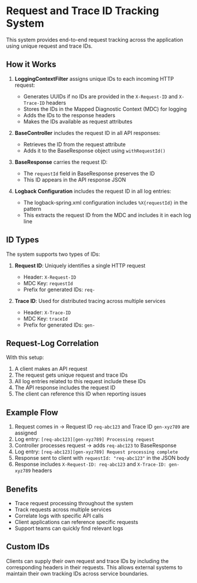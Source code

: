 # Request and Trace ID Tracking System

This system provides end-to-end request tracking across the application using unique request and trace IDs.

## How it Works

1. **LoggingContextFilter** assigns unique IDs to each incoming HTTP request:
    - Generates UUIDs if no IDs are provided in the `X-Request-ID` and `X-Trace-ID` headers
    - Stores the IDs in the Mapped Diagnostic Context (MDC) for logging
    - Adds the IDs to the response headers
    - Makes the IDs available as request attributes

2. **BaseController** includes the request ID in all API responses:
    - Retrieves the ID from the request attribute
    - Adds it to the BaseResponse object using `withRequestId()`

3. **BaseResponse** carries the request ID:
    - The `requestId` field in BaseResponse preserves the ID
    - This ID appears in the API response JSON

4. **Logback Configuration** includes the request ID in all log entries:
    - The logback-spring.xml configuration includes `%X{requestId}` in the pattern
    - This extracts the request ID from the MDC and includes it in each log line

## ID Types

The system supports two types of IDs:

1. **Request ID**: Uniquely identifies a single HTTP request
    - Header: `X-Request-ID`
    - MDC Key: `requestId`
    - Prefix for generated IDs: `req-`

2. **Trace ID**: Used for distributed tracing across multiple services
    - Header: `X-Trace-ID`
    - MDC Key: `traceId`
    - Prefix for generated IDs: `gen-`

## Request-Log Correlation

With this setup:

1. A client makes an API request
2. The request gets unique request and trace IDs
3. All log entries related to this request include these IDs
4. The API response includes the request ID
5. The client can reference this ID when reporting issues

## Example Flow

1. Request comes in → Request ID `req-abc123` and Trace ID `gen-xyz789` are assigned
2. Log entry: `[req-abc123][gen-xyz789] Processing request`
3. Controller processes request → adds `req-abc123` to BaseResponse
4. Log entry: `[req-abc123][gen-xyz789] Request processing complete`
5. Response sent to client with `requestId: "req-abc123"` in the JSON body
6. Response includes `X-Request-ID: req-abc123` and `X-Trace-ID: gen-xyz789` headers

## Benefits

- Trace request processing throughout the system
- Track requests across multiple services
- Correlate logs with specific API calls
- Client applications can reference specific requests
- Support teams can quickly find relevant logs

## Custom IDs

Clients can supply their own request and trace IDs by including the corresponding headers in their requests.
This allows external systems to maintain their own tracking IDs across service boundaries. 